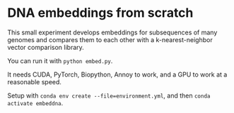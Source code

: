 # DNA embeddings from scratch

This small experiment develops embeddings for subsequences of many genomes and compares them to each other with a k-nearest-neighbor vector comparison library.

You can run it with `python embed.py`.

It needs CUDA, PyTorch, Biopython, Annoy to work, and a GPU to work at a reasonable speed.

Setup with `conda env create --file=environment.yml`, and then `conda activate embeddna`.